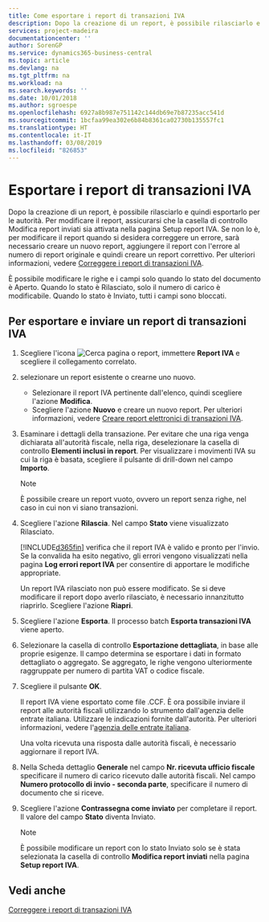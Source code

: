 ```yaml
---
title: Come esportare i report di transazioni IVA
description: Dopo la creazione di un report, è possibile rilasciarlo e quindi esportarlo per le autorità.
services: project-madeira
documentationcenter: ''
author: SorenGP
ms.service: dynamics365-business-central
ms.topic: article
ms.devlang: na
ms.tgt_pltfrm: na
ms.workload: na
ms.search.keywords: ''
ms.date: 10/01/2018
ms.author: sgroespe
ms.openlocfilehash: 6927a8b987e751142c144db69e7b87235acc541d
ms.sourcegitcommit: 1bcfaa99ea302e6b84b8361ca02730b135557fc1
ms.translationtype: HT
ms.contentlocale: it-IT
ms.lasthandoff: 03/08/2019
ms.locfileid: "826853"
---
```

# <a name="export-vat-transactions-reports"></a>Esportare i report di transazioni IVA
Dopo la creazione di un report, è possibile rilasciarlo e quindi esportarlo per le autorità. Per modificare il report, assicurarsi che la casella di controllo Modifica report inviati sia attivata nella pagina Setup report IVA. Se non lo è, per modificare il report quando si desidera correggere un errore, sarà necessario creare un nuovo report, aggiungere il report con l'errore al numero di report originale e quindi creare un report correttivo. Per ulteriori informazioni, vedere [Correggere i report di transazioni IVA](how-to-correct-vat-transactions-reports.md).  

È possibile modificare le righe e i campi solo quando lo stato del documento è Aperto. Quando lo stato è Rilasciato, solo il numero di carico è modificabile. Quando lo stato è Inviato, tutti i campi sono bloccati.  

## <a name="to-export-and-submit-a-vat-transaction-report"></a>Per esportare e inviare un report di transazioni IVA  

1.  Scegliere l'icona ![Cerca pagina o report](../../media/ui-search/search_small.png "icona Cerca pagina o report"), immettere **Report IVA** e scegliere il collegamento correlato.  
2.  selezionare un report esistente o crearne uno nuovo.  

    - Selezionare il report IVA pertinente dall'elenco, quindi scegliere l'azione **Modifica**.  
    - Scegliere l'azione **Nuovo** e creare un nuovo report. Per ulteriori informazioni, vedere [Creare report elettronici di transazioni IVA](how-to-create-electronic-vat-transactions-reports.md).  

3.  Esaminare i dettagli della transazione. Per evitare che una riga venga dichiarata all'autorità fiscale, nella riga, deselezionare la casella di controllo **Elementi inclusi in report**. Per visualizzare i movimenti IVA su cui la riga è basata, scegliere il pulsante di drill-down nel campo **Importo**.

    > [!NOTE]  
    >  È possibile creare un report vuoto, ovvero un report senza righe, nel caso in cui non vi siano transazioni.  

4.  Scegliere l'azione **Rilascia**. Nel campo **Stato** viene visualizzato Rilasciato.  

    [!INCLUDE[d365fin](../../includes/d365fin_md.md)] verifica che il report IVA è valido e pronto per l'invio. Se la convalida ha esito negativo, gli errori vengono visualizzati nella pagina **Log errori report IVA** per consentire di apportare le modifiche appropriate.  

    Un report IVA rilasciato non può essere modificato. Se si deve modificare il report dopo averlo rilasciato, è necessario innanzitutto riaprirlo. Scegliere l'azione **Riapri**.  

5.  Scegliere l'azione **Esporta**. Il processo batch **Esporta transazioni IVA** viene aperto.  
6.  Selezionare la casella di controllo **Esportazione dettagliata**, in base alle proprie esigenze. Il campo determina se esportare i dati in formato dettagliato o aggregato. Se aggregato, le righe vengono ulteriormente raggruppate per numero di partita VAT o codice fiscale.  
7.  Scegliere il pulsante **OK**.

    Il report IVA viene esportato come file .CCF. È ora possibile inviare il report alle autorità fiscali utilizzando lo strumento dall'agenzia delle entrate italiana. Utilizzare le indicazioni fornite dall'autorità. Per ulteriori informazioni, vedere l'[agenzia delle entrate italiana](https://go.microsoft.com/fwlink/?LinkID=206524).  

    Una volta ricevuta una risposta dalle autorità fiscali, è necessario aggiornare il report IVA.  

8.  Nella Scheda dettaglio **Generale** nel campo **Nr. ricevuta ufficio fiscale** specificare il numero di carico ricevuto dalle autorità fiscali. Nel campo **Numero protocollo di invio - seconda parte**, specificare il numero di documento che si riceve.  
9. Scegliere l'azione **Contrassegna come inviato** per completare il report. Il valore del campo **Stato** diventa Inviato.  

    > [!NOTE]  
    >  È possibile modificare un report con lo stato Inviato solo se è stata selezionata la casella di controllo **Modifica report inviati** nella pagina **Setup report IVA**.  

## <a name="see-also"></a>Vedi anche  
[Correggere i report di transazioni IVA](how-to-correct-vat-transactions-reports.md)
